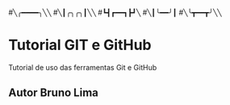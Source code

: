 #╲╭━━━━╮╲╲
#╲┃╭╮╭╮┃╲╲
#┗┫┏━━┓┣┛╲
#╲┃╰━━╯┃
#╲╰┳━━┳╯╲╲
# Tutorial GIT e GitHub
Tutorial de uso das ferramentas Git e GitHub
## Autor Bruno Lima
